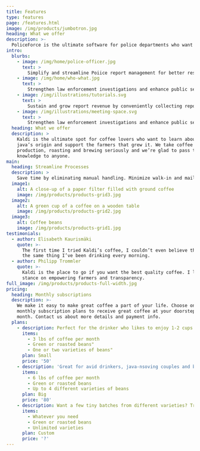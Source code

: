 ```yaml
---
title: Features
type: features
page: /features.html
image: /img/products/jumbotron.jpg
heading: What we offer
description: >-
  PoliceForce is the ultimate software for police departments who want to manage their information more efficiently.
intro:
  blurbs:
    - image: /img/home/police-officer.jpg
      text: >
        Simplify and streamline Poiice report management for better results. Our online solution helps you boost revenue, reduce costs and create a more citizen-friendly process.
    - image: /img/home/who-what.jpg
      text: >
        Strengthen law enforcement investigations and enhance public service with better, more citizen-centric crash report management.
    - image: /img/illustrations/tutorials.svg
      text: >
        Sustain and grow report revenue by conveniently collecting report fees online. Agencies continue to receive their regular fees.
    - image: /img/illustrations/meeting-space.svg
      text: >
        Strengthen law enforcement investigations and enhance public service with better, more citizen-centric crash report management.
  heading: What we offer
  description: >
    Kaldi is the ultimate spot for coffee lovers who want to learn about their
    java’s origin and support the farmers that grew it. We take coffee
    production, roasting and brewing seriously and we’re glad to pass that
    knowledge to anyone.
main:
  heading: Streamline Processes
  description: >
    Save time by eliminating manual handling. Minimize walk-in and mail report requests so staff can focus on more important tasks.
  image1:
    alt: A close-up of a paper filter filled with ground coffee
    image: /img/products/products-grid3.jpg
  image2:
    alt: A green cup of a coffee on a wooden table
    image: /img/products/products-grid2.jpg
  image3:
    alt: Coffee beans
    image: /img/products/products-grid1.jpg
testimonials:
  - author: Elisabeth Kaurismäki
    quote: >-
      The first time I tried Kaldi’s coffee, I couldn’t even believe that was
      the same thing I’ve been drinking every morning.
  - author: Philipp Trommler
    quote: >-
      Kaldi is the place to go if you want the best quality coffee. I love their
      stance on empowering farmers and transparency.
full_image: /img/products/products-full-width.jpg
pricing:
  heading: Monthly subscriptions
  description: >-
    We make it easy to make great coffee a part of your life. Choose one of our
    monthly subscription plans to receive great coffee at your doorstep each
    month. Contact us about more details and payment info.
  plans:
    - description: Perfect for the drinker who likes to enjoy 1-2 cups per day.
      items:
        - 3 lbs of coffee per month
        - Green or roasted beans"
        - One or two varieties of beans"
      plan: Small
      price: '50'
    - description: 'Great for avid drinkers, java-nsoving couples and bigger crowds'
      items:
        - 6 lbs of coffee per month
        - Green or roasted beans
        - Up to 4 different varieties of beans
      plan: Big
      price: '80'
    - description: Want a few tiny batches from different varieties? Try our custom plan
      items:
        - Whatever you need
        - Green or roasted beans
        - Unlimited varieties
      plan: Custom
      price: '?'
---
```



